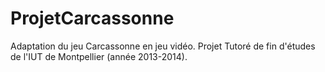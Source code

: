 ProjetCarcassonne
=================

Adaptation du jeu Carcassonne en jeu vidéo. Projet Tutoré de fin d'études de l'IUT de Montpellier (année 2013-2014).
